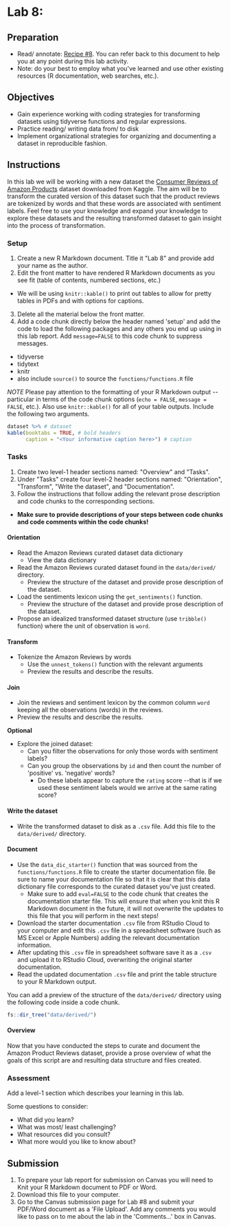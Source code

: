 # Lab 8: 

<!-- NOTE: 
You can preview this README.md document by clicking the 'Preview' button in the RStudio toolbar. 
-->

## Preparation

- Read/ annotate: [Recipe \#8](https://lin380.github.io/tadr/articles/recipe_8.html). You can refer back to this document to help you at any point during this lab activity.
- Note: do your best to employ what you've learned and use other existing resources (R documentation, web searches, etc.).

## Objectives

- Gain experience working with coding strategies for transforming datasets using tidyverse functions and regular expressions.
- Practice reading/ writing data from/ to disk
- Implement organizational strategies for organizing and documenting a dataset in reproducible fashion.

## Instructions

In this lab we will be working with a new dataset the [Consumer Reviews of Amazon Products](https://www.kaggle.com/datafiniti/consumer-reviews-of-amazon-products) dataset downloaded from Kaggle. The aim will be to transform the curated version of this dataset such that the product reviews are tokenized by words and that these words are associated with sentiment labels. Feel free to use your knowledge and expand your knowledge to explore these datasets and the resulting transformed dataset to gain insight into the process of transformation.

### Setup

1. Create a new R Markdown document. Title it "Lab 8" and provide add your name as the author. 
2. Edit the front matter to have rendered R Markdown documents as you see fit (table of contents, numbered sections, etc.)
  - We will be using `knitr::kable()` to print out tables to allow for pretty tables in PDFs and with options for captions.
3. Delete all the material below the front matter.
4. Add a code chunk directly below the header named 'setup' and add the code to load the following packages and any others you end up using in this lab report. Add `message=FALSE` to this code chunk to suppress messages. 
  - tidyverse
  - tidytext
  - knitr
  - also include `source()` to source the `functions/functions.R` file

*NOTE* Please pay attention to the formatting of your R Markdown output --particular in terms of the code chunk options (`echo = FALSE`, `message = FALSE`, etc.). Also use `knitr::kable()` for all of your table outputs. Include the following two arguments. 

```r
dataset %>% # dataset
kable(booktabs = TRUE, # bold headers
      caption = "<Your informative caption here>") # caption
```

### Tasks

1. Create two level-1 header sections named: "Overview" and "Tasks". 
2. Under "Tasks" create four level-2 header sections named: "Orientation", "Transform", "Write the dataset", and "Documentation".
3. Follow the instructions that follow adding the relevant prose description and code chunks to the corresponding sections.
  - **Make sure to provide descriptions of your steps between code chunks and code comments within the code chunks!**

#### Orientation

- Read the Amazon Reviews curated dataset data dictionary
  - View the data dictionary 
- Read the Amazon Reviews curated dataset found in the `data/derived/` directory.
  - Preview the structure of the dataset and provide prose description of the dataset.
- Load the sentiments lexicon using the `get_sentiments()` function.
  - Preview the structure of the dataset and provide prose description of the dataset.
- Propose an idealized transformed dataset structure (use `tribble()` function) where the unit of observation is `word`.

#### Transform

- Tokenize the Amazon Reviews by words
  - Use the `unnest_tokens()` function with the relevant arguments
  - Preview the results and describe the results.

#### Join

- Join the reviews and sentiment lexicon by the common column `word` keeping all the observations (words) in the reviews.
 - Preview the results and describe the results.
 

**Optional**

- Explore the joined dataset: 
  - Can you filter the observations for only those words with sentiment labels?
  - Can you group the observations by `id` and then count the number of 'positive' vs. 'negative' words?
    - Do these labels appear to capture the `rating` score --that is if we used these sentiment labels would we arrive at the same rating score?

#### Write the dataset

- Write the transformed dataset to disk as a `.csv` file. Add this file to the `data/derived/` directory.

#### Document

- Use the `data_dic_starter()` function that was sourced from the `functions/functions.R` file to create the starter documentation file. Be sure to name your documentation file so that it is clear that this data dictionary file corresponds to the curated dataset you've just created.
  - Make sure to add `eval=FALSE` to the code chunk that creates the documentation starter file. This will ensure that when you knit this R Markdown document in the future, it will not overwrite the updates to this file that you will perform in the next steps!
- Download the starter documentation `.csv` file from RStudio Cloud to your computer and edit this `.csv` file in a spreadsheet software (such as MS Excel or Apple Numbers) adding the relevant documentation information.
- After updating this `.csv` file in spreadsheet software save it as a `.csv` and upload it to RStudio Cloud, overwriting the original starter documentation.
- Read the updated documentation `.csv` file and print the table structure to your R Markdown output. 

You can add a preview of the structure of the `data/derived/` directory using the following code inside a code chunk. 

```r
fs::dir_tree("data/derived/")
```

#### Overview

Now that you have conducted the steps to curate and document the Amazon Product Reviews dataset, provide a prose overview of what the goals of this script are and resulting data structure and files created.

### Assessment

Add a level-1 section which describes your learning in this lab.

Some questions to consider: 

  - What did you learn?
  - What was most/ least challenging?
  - What resources did you consult? 
  - What more would you like to know about?

## Submission

1. To prepare your lab report for submission on Canvas you will need to Knit your R Markdown document to PDF or Word. 
2. Download this file to your computer.
3. Go to the Canvas submission page for Lab #8 and submit your PDF/Word document as a 'File Upload'. Add any comments you would like to pass on to me about the lab in the 'Comments...' box in Canvas.
